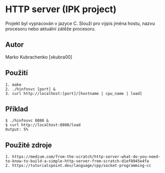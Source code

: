 # HTTP server (IPK project)

Projekt byl vypracován v jazyce C. Slouží pro výpis jména hostu, nazvu procesoru nebo aktuální zátěže procesoru.

## Autor
Marko Kubrachenko [xkubra00]

## Použití
```
1. make
2. ./hinfosvc [port] &
3. curl http://localhost:[port]/[hostname | cpu_name | load]
```
## Příklad
```
$ ./hinfosvc 8080 &
$ curl http://localhost:8080/load
Output: 5%
```
## Použité zdroje
```
1. https://medium.com/from-the-scratch/http-server-what-do-you-need-to-know-to-build-a-simple-http-server-from-scratch-d1ef8945e4fa
2. https://tutorialspoint.dev/language/cpp/socket-programming-cc
```
